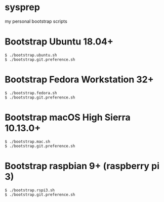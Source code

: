 sysprep
=======

my personal bootstrap scripts


# Bootstrap Ubuntu 18.04+

    $ ./bootstrap.ubuntu.sh
    $ ./bootstrap.git.preference.sh


# Bootstrap Fedora Workstation 32+

    $ ./bootstrap.fedora.sh
    $ ./bootstrap.git.preference.sh


# Bootstrap macOS High Sierra 10.13.0+

    $ ./bootstrap.mac.sh
    $ ./bootstrap.git.preference.sh

# Bootstrap raspbian 9+ (raspberry pi 3)

    $ ./bootstrap.rspi3.sh
    $ ./bootstrap.git.preference.sh
